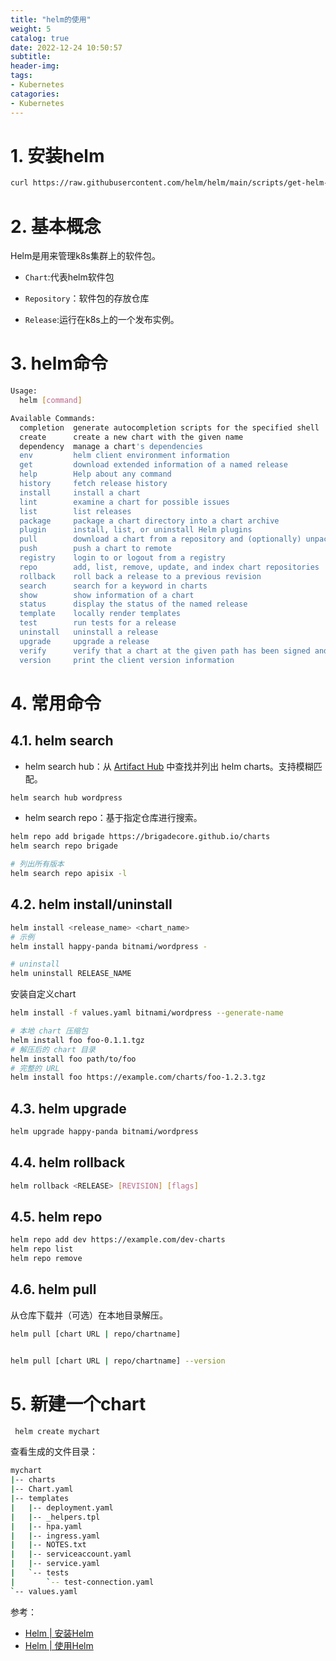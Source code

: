 ```yaml
---
title: "helm的使用"
weight: 5
catalog: true
date: 2022-12-24 10:50:57
subtitle:
header-img: 
tags:
- Kubernetes
catagories:
- Kubernetes
---
```


# 1. 安装helm

```bash
curl https://raw.githubusercontent.com/helm/helm/main/scripts/get-helm-3 | bash
```

# 2. 基本概念

Helm是用来管理k8s集群上的软件包。

- `Chart`:代表helm软件包

- `Repository`：软件包的存放仓库

- `Release`:运行在k8s上的一个发布实例。

# 3. helm命令

```bash
Usage:
  helm [command]

Available Commands:
  completion  generate autocompletion scripts for the specified shell
  create      create a new chart with the given name
  dependency  manage a chart's dependencies
  env         helm client environment information
  get         download extended information of a named release
  help        Help about any command
  history     fetch release history
  install     install a chart
  lint        examine a chart for possible issues
  list        list releases
  package     package a chart directory into a chart archive
  plugin      install, list, or uninstall Helm plugins
  pull        download a chart from a repository and (optionally) unpack it in local directory
  push        push a chart to remote
  registry    login to or logout from a registry
  repo        add, list, remove, update, and index chart repositories
  rollback    roll back a release to a previous revision
  search      search for a keyword in charts
  show        show information of a chart
  status      display the status of the named release
  template    locally render templates
  test        run tests for a release
  uninstall   uninstall a release
  upgrade     upgrade a release
  verify      verify that a chart at the given path has been signed and is valid
  version     print the client version information
```

# 4. 常用命令

## 4.1. helm search

- helm search hub：从 [Artifact Hub](https://artifacthub.io/) 中查找并列出 helm charts。支持模糊匹配。

```bash
helm search hub wordpress
```

- helm search repo：基于指定仓库进行搜索。

```bash
helm repo add brigade https://brigadecore.github.io/charts
helm search repo brigade

# 列出所有版本
helm search repo apisix -l
```

## 4.2. helm install/uninstall

```bash
helm install <release_name> <chart_name>
# 示例
helm install happy-panda bitnami/wordpress -

# uninstall
helm uninstall RELEASE_NAME
```

安装自定义chart

```bash
helm install -f values.yaml bitnami/wordpress --generate-name

# 本地 chart 压缩包
helm install foo foo-0.1.1.tgz
# 解压后的 chart 目录
helm install foo path/to/foo
# 完整的 URL
helm install foo https://example.com/charts/foo-1.2.3.tgz
```

## 4.3. helm upgrade

```bash
helm upgrade happy-panda bitnami/wordpress
```

## 4.4. helm rollback

```bash
helm rollback <RELEASE> [REVISION] [flags]
```

## 4.5. helm repo

```bash
helm repo add dev https://example.com/dev-charts
helm repo list
helm repo remove
```

## 4.6. helm pull

从仓库下载并（可选）在本地目录解压。

```bash
helm pull [chart URL | repo/chartname]


helm pull [chart URL | repo/chartname] --version 
```

# 5. 新建一个chart

```bash
 helm create mychart
```

查看生成的文件目录：

```bash
mychart
|-- charts
|-- Chart.yaml
|-- templates
|   |-- deployment.yaml
|   |-- _helpers.tpl
|   |-- hpa.yaml
|   |-- ingress.yaml
|   |-- NOTES.txt
|   |-- serviceaccount.yaml
|   |-- service.yaml
|   `-- tests
|       `-- test-connection.yaml
`-- values.yaml
```

参考：

- [Helm | 安装Helm](https://helm.sh/zh/docs/intro/install/)
- [Helm | 使用Helm](https://helm.sh/zh/docs/intro/using_helm/)
